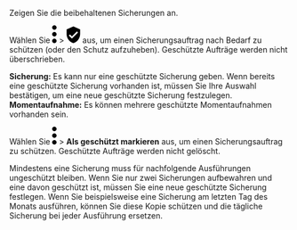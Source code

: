 Zeigen Sie die beibehaltenen Sicherungen an.

Wählen Sie ![](../Images/more_vert_kebob-15px.svg) \> ![](../Images/verified_user_protected-15px.svg) aus, um einen Sicherungsauftrag nach Bedarf zu schützen (oder den Schutz aufzuheben). Geschützte Aufträge werden nicht überschrieben.

**Sicherung:** Es kann nur eine geschützte Sicherung geben. Wenn bereits eine geschützte Sicherung vorhanden ist, müssen Sie Ihre Auswahl bestätigen, um eine neue geschützte Sicherung festzulegen. **Momentaufnahme:** Es können mehrere geschützte Momentaufnahmen vorhanden sein.

Wählen Sie ![](../Images/more_vert_kebob-15px.svg) \> **Als geschützt markieren** aus, um einen Sicherungsauftrag zu schützen. Geschützte Aufträge werden nicht gelöscht.

Mindestens eine Sicherung muss für nachfolgende Ausführungen ungeschützt bleiben. Wenn Sie nur zwei Sicherungen aufbewahren und eine davon geschützt ist, müssen Sie eine neue geschützte Sicherung festlegen. Wenn Sie beispielsweise eine Sicherung am letzten Tag des Monats ausführen, können Sie diese Kopie schützen und die tägliche Sicherung bei jeder Ausführung ersetzen.
